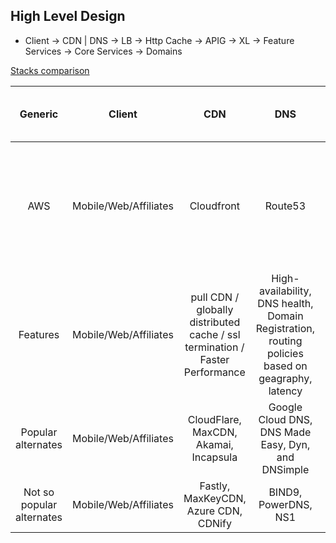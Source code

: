 ## High Level Design
*  Client -> CDN | DNS -> LB -> Http Cache -> APIG -> XL -> Feature Services -> Core Services -> Domains

[Stacks comparison](https://stackshare.io/categories)

|  Generic 	| Client | CDN | DNS | LB | Http Cache | APIG | XL | Feature Services / Application tier | Core Services | Domains | Analytics | 
|:-:  |:-:  |:-:  |:-:  | :-:  |:-:  |:-:  |:-:  | :-:  |:-:  |:-:  |:-:  |
| AWS | Mobile/Web/Affiliates | Cloudfront | Route53 | ELB | Varnish | APIG | XL |  Services - Integration [Step Fns, SNS, SQS, SES, EventBridge] Compute [λ, EC2] Storage[S3, EBS, EFS]| Elastic In Memory Cache [Redis] Data Tier[RDS, Aurora, DynamoDB]  | DW[Redshift] ETL[EMR, Glue] |CloudWatch, CloudTrail, Quicksight | 
| Features | Mobile/Web/Affiliates | pull CDN / globally distributed cache / ssl termination / Faster Performance | High-availability, DNS health, Domain Registration, routing policies based on geagraphy, latency | High availability, reverse proxy server, mail proxy server, TLS termination, Operational monitoring. | caching HTTP reverse proxy | routing policies, traffic control, auth, access control, monitoring, API version management. | aggregated features, map user journey, transformation, Scalability   | Application tier Lambda / SNS / SQS / Kinesis | Data Tier- RDS / Aurora / DynamoDB | Redshift + EMR | |
| Popular alternates | Mobile/Web/Affiliates | CloudFlare, MaxCDN, Akamai, Incapsula | Google Cloud DNS, DNS Made Easy, Dyn, and DNSimple  | NGiNX, HAProxy, Traefik, Envoy, DigitalOcean | Apache Traffic Server, Squid | KONG,  | XL | Application tier Lambda / SNS / SQS / Kinesis | Data Tier- RDS / Aurora / DynamoDB | Redshift + EMR |
| Not so popular alternates | Mobile/Web/Affiliates | Fastly, MaxKeyCDN, Azure CDN, CDNify | BIND9, PowerDNS, NS1 | GLBC, Fly, F5, Google Cloud, Seesaw | Section, Nuster | apigee, mulesoft, zuul | XL | Application tier Lambda / SNS / SQS / Kinesis | Elastic In Memory Cache[Memcached] | Redshift + EMR |Grafana, NewRelic, SumoLogic, Kibana |

